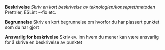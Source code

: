 **Beskrivelse**
_Skriv en kort beskrivelse av teknologien/konseptet/metoden_
Prettrier, ESLint --fix etc.

**Begrunnelse**
Skriv en kort begrunnelse om hvorfor du har plassert punktet som du har gjort

**Ansvarlig for beskrivelse**
Skriv ev. inn hvem du mener kan være ansvarlig for å skrive en beskrivelse av punktet